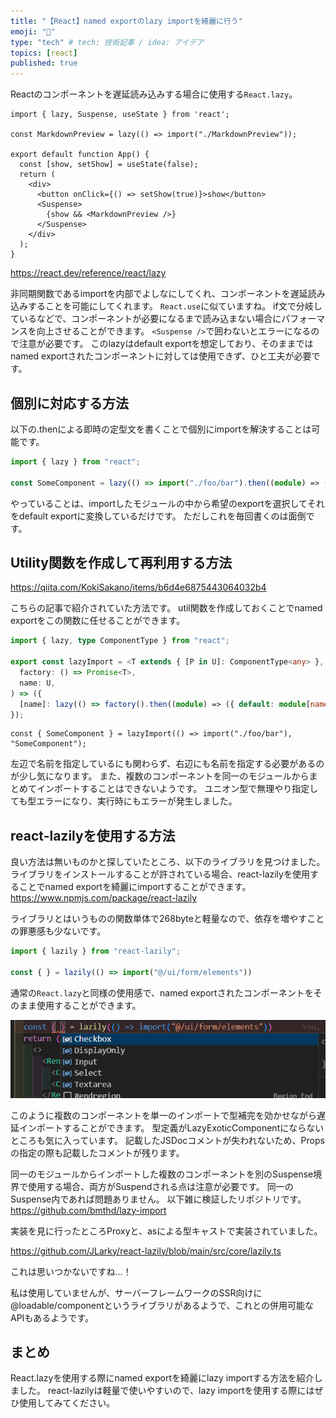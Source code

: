 ```yaml
---
title: "【React】named exportのlazy importを綺麗に行う"
emoji: "📘"
type: "tech" # tech: 技術記事 / idea: アイデア
topics: [react]
published: true
---
```


Reactのコンポーネントを遅延読み込みする場合に使用する`React.lazy`。

```tsx
import { lazy, Suspense, useState } from 'react';

const MarkdownPreview = lazy(() => import("./MarkdownPreview"));

export default function App() {
  const [show, setShow] = useState(false);
  return (
    <div>
      <button onClick={() => setShow(true)}>show</button>
      <Suspense>
        {show && <MarkdownPreview />}
      </Suspense>
    </div>
  );
}
```

https://react.dev/reference/react/lazy

非同期関数であるimportを内部でよしなにしてくれ、コンポーネントを遅延読み込みすることを可能にしてくれます。
`React.use`に似ていますね。
if文で分岐しているなどで、コンポーネントが必要になるまで読み込まない場合にパフォーマンスを向上させることができます。
`<Suspense />`で囲わないとエラーになるので注意が必要です。
このlazyはdefault exportを想定しており、そのままではnamed exportされたコンポーネントに対しては使用できず、ひと工夫が必要です。

## 個別に対応する方法

以下の.thenによる即時の定型文を書くことで個別にimportを解決することは可能です。

```ts
import { lazy } from "react";

const SomeComponent = lazy(() => import("./foo/bar").then((module) => ({ default: module.SomeComponent })));
```

やっていることは、importしたモジュールの中から希望のexportを選択してそれをdefault exportに変換しているだけです。
ただしこれを毎回書くのは面倒です。

## Utility関数を作成して再利用する方法

https://qiita.com/KokiSakano/items/b6d4e6875443064032b4

こちらの記事で紹介されていた方法です。
util関数を作成しておくことでnamed exportをこの関数に任せることができます。

```ts
import { lazy, type ComponentType } from "react";

export const lazyImport = <T extends { [P in U]: ComponentType<any> }, U extends string>(
  factory: () => Promise<T>,
  name: U,
) => ({
  [name]: lazy(() => factory().then((module) => ({ default: module[name] }))),
});
```

```ts:使用例
const { SomeComponent } = lazyImport(() => import("./foo/bar"), "SomeComponent");
```

左辺で名前を指定しているにも関わらず、右辺にも名前を指定する必要があるのが少し気になります。
また、複数のコンポーネントを同一のモジュールからまとめてインポートすることはできないようです。
ユニオン型で無理やり指定しても型エラーになり、実行時にもエラーが発生しました。

## react-lazilyを使用する方法

良い方法は無いものかと探していたところ、以下のライブラリを見つけました。
ライブラリをインストールすることが許されている場合、react-lazilyを使用することでnamed exportを綺麗にimportすることができます。
https://www.npmjs.com/package/react-lazily

ライブラリとはいうものの関数単体で268byteと軽量なので、依存を増やすことの罪悪感も少ないです。

```ts
import { lazily } from "react-lazily";

const { } = lazily(() => import("@/ui/form/elements"))
```

通常の`React.lazy`と同様の使用感で、named exportされたコンポーネントをそのまま使用することができます。

![複数のコンポーネントを単一のインポートで型補完を効かせながらインポートする図](/images/react-lazily/multi-components.png)

このように複数のコンポーネントを単一のインポートで型補完を効かせながら遅延インポートすることができます。
型定義がLazyExoticComponentにならないところも気に入っています。
記載したJSDocコメントが失われないため、Propsの指定の際も記載したコメントが残ります。

同一のモジュールからインポートした複数のコンポーネントを別のSuspense境界で使用する場合、両方がSuspendされる点は注意が必要です。
同一のSuspense内であれば問題ありません。
以下雑に検証したリポジトリです。
<https://github.com/bmthd/lazy-import>


実装を見に行ったところProxyと、asによる型キャストで実装されていました。

https://github.com/JLarky/react-lazily/blob/main/src/core/lazily.ts

これは思いつかないですね…！

私は使用していませんが、サーバーフレームワークのSSR向けに@loadable/componentというライブラリがあるようで、これとの併用可能なAPIもあるようです。

## まとめ

React.lazyを使用する際にnamed exportを綺麗にlazy importする方法を紹介しました。
react-lazilyは軽量で使いやすいので、lazy importを使用する際にはぜひ使用してみてください。
